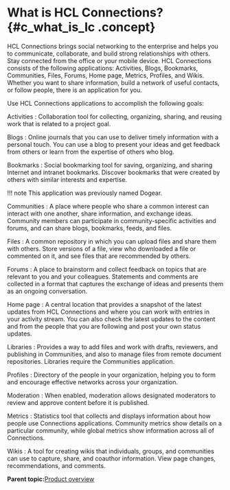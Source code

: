 # What is HCL Connections? {#c_what_is_lc .concept}

HCL Connections brings social networking to the enterprise and helps you to communicate, collaborate, and build strong relationships with others. Stay connected from the office or your mobile device. HCL Connections consists of the following applications: Activities, Blogs, Bookmarks, Communities, Files, Forums, Home page, Metrics, Profiles, and Wikis. Whether you want to share information, build a network of useful contacts, or follow people, there is an application for you.

Use HCL Connections applications to accomplish the following goals:

Activities
:   Collaboration tool for collecting, organizing, sharing, and reusing work that is related to a project goal.

Blogs
:   Online journals that you can use to deliver timely information with a personal touch. You can use a blog to present your ideas and get feedback from others or learn from the expertise of others who blog.

Bookmarks
:   Social bookmarking tool for saving, organizing, and sharing Internet and intranet bookmarks. Discover bookmarks that were created by others with similar interests and expertise.

!!! note
    This application was previously named Dogear.

Communities
:   A place where people who share a common interest can interact with one another, share information, and exchange ideas. Community members can participate in community-specific activities and forums, and can share blogs, bookmarks, feeds, and files.

Files
:   A common repository in which you can upload files and share them with others. Store versions of a file, view who downloaded a file or commented on it, and see files that are recommended by others.

Forums
:   A place to brainstorm and collect feedback on topics that are relevant to you and your colleagues. Statements and comments are collected in a format that captures the exchange of ideas and presents them as an ongoing conversation.

Home page
:   A central location that provides a snapshot of the latest updates from HCL Connections and where you can work with entries in your activity stream. You can also check the latest updates to the content and from the people that you are following and post your own status updates.

Libraries
:   Provides a way to add files and work with drafts, reviewers, and publishing in Communities, and also to manage files from remote document repositories. Libraries require the Communities application.

Profiles
:   Directory of the people in your organization, helping you to form and encourage effective networks across your organization.

Moderation
:   When enabled, moderation allows designated moderators to review and approve content before it is published.

Metrics
:   Statistics tool that collects and displays information about how people use Connections applications. Community metrics show details on a particular community, while global metrics show information across all of Connections.

Wikis
:   A tool for creating wikis that individuals, groups, and communities can use to capture, share, and coauthor information. View page changes, recommendations, and comments.

**Parent topic:**[Product overview](../overview/c_lc4_product_overview.md)


